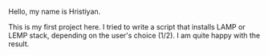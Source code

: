 Hello, my name is Hristiyan.

This is my first project here. I tried to write a script that installs LAMP or LEMP stack, depending on the user's choice (1/2). I am quite happy with the result.
